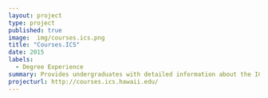 ```yaml
---
layout: project
type: project
published: true
image:  img/courses.ics.png
title: "Courses.ICS"
date: 2015
labels:
  - Degree Experience
summary: Provides undergraduates with detailed information about the ICS curriculum and facilitates review of material later in their degree experience.
projecturl: http://courses.ics.hawaii.edu/
---
```

